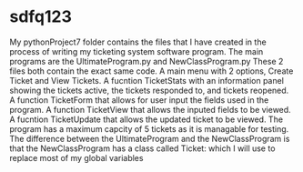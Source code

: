 # sdfq123
My pythonProject7 folder contains the files that I have created in the process of writing my ticketing system software program.
The main programs are the UltimateProgram.py and NewClassProgram.py
These 2 files both contain the exact same code.
A main menu with 2 options, Create Ticket and View Tickets.
A fucntion TicketStats with an information panel showing the tickets active, the tickets responded to, and tickets reopened.
A function TicketForm that allows for user input the fields used in the program.
A function TicketView that allows the inputed fields to be viewed.
A fucntion TicketUpdate that allows the updated ticket to be viewed. The program has a maximum capcity of 5 tickets as it is managable for testing.
The difference between the UltimateProgram and the NewClassProgram is that the NewClassProgram has a class called Ticket:
which I will use to replace most of my global variables 
